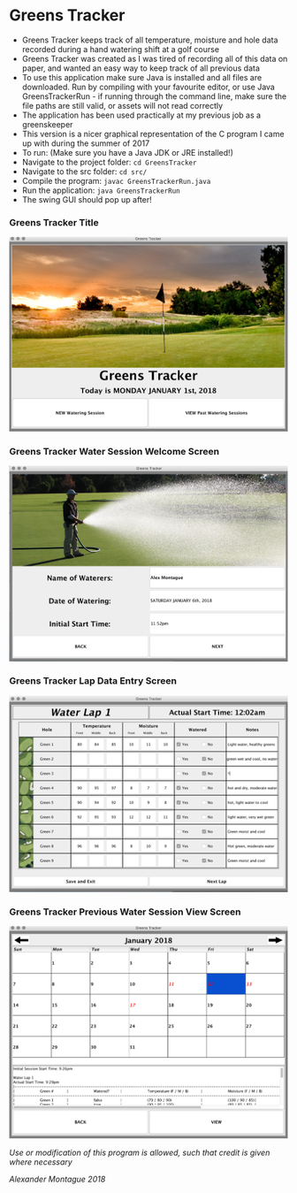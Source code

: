 # Greens Tracker

* Greens Tracker keeps track of all temperature, moisture and hole data recorded during a hand watering shift at a golf course
* Greens Tracker was created as I was tired of recording all of this data on paper, and wanted an easy way to keep track of all previous data
* To use this application make sure Java is installed and all files are downloaded. Run by compiling with your favourite editor, or use Java GreensTrackerRun - if running through the command line, make sure the file paths are still valid, or assets will not read correctly 
* The application has been used practically at my previous job as a greenskeeper
* This version is a nicer graphical representation of the C program I came up with during the summer of 2017
* To run: (Make sure you have a Java JDK or JRE installed!)
* Navigate to the project folder: `cd GreensTracker`
* Navigate to the src folder: `cd src/`
* Compile the program: `javac GreensTrackerRun.java`
* Run the application: `java GreensTrackerRun`
* The swing GUI should pop up after!

### Greens Tracker Title 
![Title](/Demo/Greens-Tracker-Title.png?raw=true "Title Screen")

### Greens Tracker Water Session Welcome Screen 
![Welcome](/Demo/Greens-Tracker-Start-Screen.png?raw=true "Welcome Lap Start Screen")

### Greens Tracker Lap Data Entry Screen
![Data Entry](/Demo/Greens-Tracker-Data-Entry-Screen.png?raw=true "Demo Data where watering information is added")


### Greens Tracker Previous Water Session View Screen
![Previous Water Sessions](/Demo/GT-View-Water-Sessions.png?raw=true "All previous water session data can be viewed here. Red day numbers represent days where there is water session data")

*Use or modification of this program is allowed, such that credit is given where necessary*

*Alexander Montague 2018*
